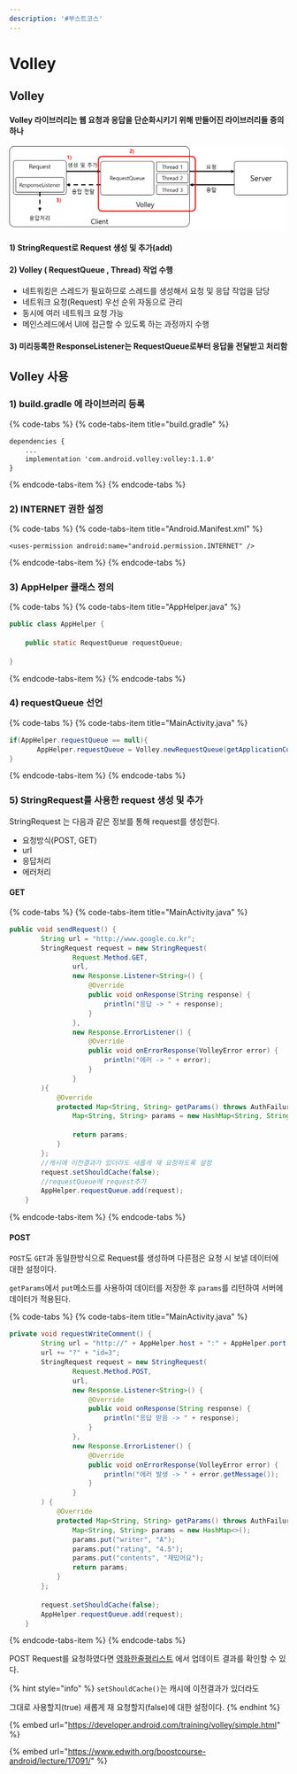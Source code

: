 ```yaml
---
description: '#부스트코스'
---
```


# Volley

## Volley

#### Volley 라이브러리는 웹 요청과 응답을 단순화시키기 위해 만들어진 라이브러리들 중의 하나 

![](../.gitbook/assets/volley.png)

#### 1\) StringRequest로 Request 생성 및 추가\(add\)

#### 2\) Volley \( RequestQueue , Thread\) 작업 수행 

* 네트워킹은 스레드가 필요하므로 스레드를 생성해서 요청 및 응답 작업을 담당
* 네트워크 요청\(Request\) 우선 순위 자동으로 관리
* 동시에 여러 네트워크 요청 가능 
* 메인스레드에서 UI에 접근할 수 있도록 하는 과정까지 수행

#### 3\) 미리등록한 ResponseListener는 RequestQueue로부터 응답을 전달받고 처리함

## Volley 사용

### 1\) build.gradle 에 라이브러리 등록 

{% code-tabs %}
{% code-tabs-item title="build.gradle" %}
```text
dependencies {
    ...
    implementation 'com.android.volley:volley:1.1.0'
}
```
{% endcode-tabs-item %}
{% endcode-tabs %}

### 2\) INTERNET 권한 설정 

{% code-tabs %}
{% code-tabs-item title="Android.Manifest.xml" %}
```markup
<uses-permission android:name="android.permission.INTERNET" />
```
{% endcode-tabs-item %}
{% endcode-tabs %}

### 3\) AppHelper 클래스 정의 

{% code-tabs %}
{% code-tabs-item title="AppHelper.java" %}
```java
public class AppHelper {

    public static RequestQueue requestQueue;

}
```
{% endcode-tabs-item %}
{% endcode-tabs %}

### 4\) requestQueue 선언 

{% code-tabs %}
{% code-tabs-item title="MainActivity.java" %}
```java
if(AppHelper.requestQueue == null){
       AppHelper.requestQueue = Volley.newRequestQueue(getApplicationContext());
}
```
{% endcode-tabs-item %}
{% endcode-tabs %}

### 5\) StringRequest를 사용한 request 생성 및 추가 

StringRequest 는 다음과 같은 정보를 통해 request를 생성한다. 

* 요청방식\(POST, GET\)
* url 
* 응답처리
* 에러처리

#### **GET**

{% code-tabs %}
{% code-tabs-item title="MainActivity.java" %}
```java
public void sendRequest() {
        String url = "http://www.google.co.kr";
        StringRequest request = new StringRequest(
                Request.Method.GET,
                url,
                new Response.Listener<String>() {
                    @Override
                    public void onResponse(String response) {
                        println("응답 -> " + response);
                    }
                },
                new Response.ErrorListener() {
                    @Override
                    public void onErrorResponse(VolleyError error) {
                        println("에러 -> " + error);
                    }
                }
        ){
            @Override
            protected Map<String, String> getParams() throws AuthFailureError {
                Map<String, String> params = new HashMap<String, String>();

                return params;
            }
        };
        //캐시에 이전결과가 있더라도 새롭게 재 요청하도록 설정  
        request.setShouldCache(false);
        //requestQueue에 request추가
        AppHelper.requestQueue.add(request);
    }
```
{% endcode-tabs-item %}
{% endcode-tabs %}

#### POST 

`POST`도 `GET`과 동일한방식으로 Request를 생성하며 다른점은 요청 시 보낼 데이터에 대한 설정이다.

 `getParams`에서 `put`메소드를 사용하여 데이터를 저장한 후 `params`를 리턴하여 서버에 데이터가 적용된다.

{% code-tabs %}
{% code-tabs-item title="MainActivity.java" %}
```java
private void requestWriteComment() {
        String url = "http://" + AppHelper.host + ":" + AppHelper.port + "/movie/createComment";
        url += "?" + "id=3";
        StringRequest request = new StringRequest(
                Request.Method.POST,
                url,
                new Response.Listener<String>() {
                    @Override
                    public void onResponse(String response) {
                        println("응답 받음 -> " + response);
                    }
                },
                new Response.ErrorListener() {
                    @Override
                    public void onErrorResponse(VolleyError error) {
                        println("에러 발생 -> " + error.getMessage());
                    }
                }
        ) {
            @Override
            protected Map<String, String> getParams() throws AuthFailureError {
                Map<String, String> params = new HashMap<>();
                params.put("writer", "A");
                params.put("rating", "4.5");
                params.put("contents", "재밌어요");
                return params;
            }
        };

        request.setShouldCache(false);
        AppHelper.requestQueue.add(request);
    }
```
{% endcode-tabs-item %}
{% endcode-tabs %}

POST Request를 요청하였다면 [영화한줄평리스트](http://boostcourse-appapi.connect.or.kr:10000/movie/readCommentList?id=3) 에서 업데이트 결과를 확인할 수 있다.

{% hint style="info" %}
`setShouldCache()`는 캐시에 이전결과가 있더라도 

그대로 사용할지\(true\) 새롭게 재 요청할지\(false\)에 대한 설정이다.
{% endhint %}

{% embed url="https://developer.android.com/training/volley/simple.html" %}

{% embed url="https://www.edwith.org/boostcourse-android/lecture/17091/" %}



